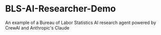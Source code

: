 # BLS-AI-Researcher-Demo
An example of a Bureau of Labor Statistics AI research agent powered by CrewAI and Anthropic's Claude
